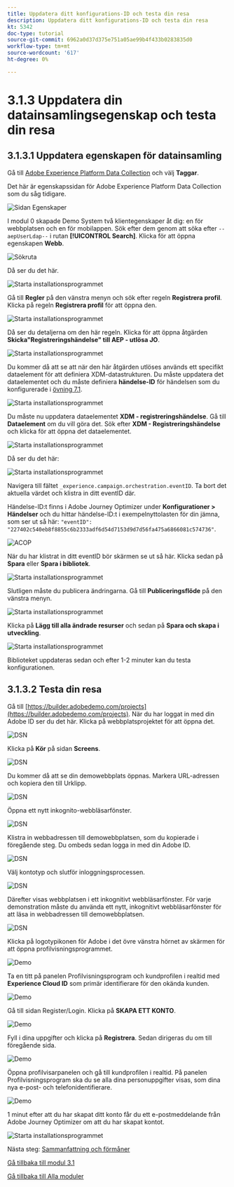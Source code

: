 ```yaml
---
title: Uppdatera ditt konfigurations-ID och testa din resa
description: Uppdatera ditt konfigurations-ID och testa din resa
kt: 5342
doc-type: tutorial
source-git-commit: 6962a0d37d375e751a05ae99b4f433b0283835d0
workflow-type: tm+mt
source-wordcount: '617'
ht-degree: 0%

---
```


# 3.1.3 Uppdatera din datainsamlingsegenskap och testa din resa

## 3.1.3.1 Uppdatera egenskapen för datainsamling

Gå till [Adobe Experience Platform Data Collection](https://experience.adobe.com/launch/) och välj **Taggar**.

Det här är egenskapssidan för Adobe Experience Platform Data Collection som du såg tidigare.

![Sidan Egenskaper](./../../../modules/datacollection/module1.1/images/launch1.png)

I modul 0 skapade Demo System två klientegenskaper åt dig: en för webbplatsen och en för mobilappen. Sök efter dem genom att söka efter `--aepUserLdap--` i rutan **[!UICONTROL Search]**. Klicka för att öppna egenskapen **Webb**.

![Sökruta](./../../../modules/datacollection/module1.1/images/property6.png)

Då ser du det här.

![Starta installationsprogrammet](./images/rule1.png)

Gå till **Regler** på den vänstra menyn och sök efter regeln **Registrera profil**. Klicka på regeln **Registrera profil** för att öppna den.

![Starta installationsprogrammet](./images/rule2.png)

Då ser du detaljerna om den här regeln. Klicka för att öppna åtgärden **Skicka&quot;Registreringshändelse&quot; till AEP - utlösa JO**.

![Starta installationsprogrammet](./images/rule3.png)

Du kommer då att se att när den här åtgärden utlöses används ett specifikt dataelement för att definiera XDM-datastrukturen. Du måste uppdatera det dataelementet och du måste definiera **händelse-ID** för händelsen som du konfigurerade i [övning 7.1](./ex1.md).

![Starta installationsprogrammet](./images/rule4.png)

Du måste nu uppdatera dataelementet **XDM - registreringshändelse**. Gå till **Dataelement** om du vill göra det. Sök efter **XDM - Registreringshändelse** och klicka för att öppna det dataelementet.

![Starta installationsprogrammet](./images/rule5.png)

Då ser du det här:

![Starta installationsprogrammet](./images/rule6.png)

Navigera till fältet `_experience.campaign.orchestration.eventID`. Ta bort det aktuella värdet och klistra in ditt eventID där.

Händelse-ID:t finns i Adobe Journey Optimizer under **Konfigurationer > Händelser** och du hittar händelse-ID:t i exempelnyttolasten för din jämna, som ser ut så här: `"eventID": "227402c540eb8f8855c6b2333adf6d54d7153d9d7d56fa475a6866081c574736"`.

![ACOP](./images/payloadeventID.png)

När du har klistrat in ditt eventID bör skärmen se ut så här. Klicka sedan på **Spara** eller **Spara i bibliotek**.

![Starta installationsprogrammet](./images/rule7.png)

Slutligen måste du publicera ändringarna. Gå till **Publiceringsflöde** på den vänstra menyn.

![Starta installationsprogrammet](./images/rule8.png)

Klicka på **Lägg till alla ändrade resurser** och sedan på **Spara och skapa i utveckling**.

![Starta installationsprogrammet](./images/rule9.png)

Biblioteket uppdateras sedan och efter 1-2 minuter kan du testa konfigurationen.

## 3.1.3.2 Testa din resa

Gå till [https://builder.adobedemo.com/projects](https://builder.adobedemo.com/projects). När du har loggat in med din Adobe ID ser du det här. Klicka på webbplatsprojektet för att öppna det.

![DSN](./../../../modules/gettingstarted/gettingstarted/images/web8.png)

Klicka på **Kör** på sidan **Screens**.

![DSN](./../../../modules/datacollection/module1.1/images/web2.png)

Du kommer då att se din demowebbplats öppnas. Markera URL-adressen och kopiera den till Urklipp.

![DSN](./../../../modules/gettingstarted/gettingstarted/images/web3.png)

Öppna ett nytt inkognito-webbläsarfönster.

![DSN](./../../../modules/gettingstarted/gettingstarted/images/web4.png)

Klistra in webbadressen till demowebbplatsen, som du kopierade i föregående steg. Du ombeds sedan logga in med din Adobe ID.

![DSN](./../../../modules/gettingstarted/gettingstarted/images/web5.png)

Välj kontotyp och slutför inloggningsprocessen.

![DSN](./../../../modules/gettingstarted/gettingstarted/images/web6.png)

Därefter visas webbplatsen i ett inkognitivt webbläsarfönster. För varje demonstration måste du använda ett nytt, inkognitivt webbläsarfönster för att läsa in webbadressen till demowebbplatsen.

![DSN](./../../../modules/gettingstarted/gettingstarted/images/web7.png)

Klicka på logotypikonen för Adobe i det övre vänstra hörnet av skärmen för att öppna profilvisningsprogrammet.

![Demo](./../../../modules/datacollection/module1.2/images/pv1.png)

Ta en titt på panelen Profilvisningsprogram och kundprofilen i realtid med **Experience Cloud ID** som primär identifierare för den okända kunden.

![Demo](./../../../modules/datacollection/module1.2/images/pv2.png)

Gå till sidan Register/Login. Klicka på **SKAPA ETT KONTO**.

![Demo](./../../../modules/datacollection/module1.2/images/pv9.png)

Fyll i dina uppgifter och klicka på **Registrera**. Sedan dirigeras du om till föregående sida.

![Demo](./../../../modules/datacollection/module1.2/images/pv10.png)

Öppna profilvisarpanelen och gå till kundprofilen i realtid. På panelen Profilvisningsprogram ska du se alla dina personuppgifter visas, som dina nya e-post- och telefonidentifierare.

![Demo](./../../../modules/datacollection/module1.2/images/pv11.png)

1 minut efter att du har skapat ditt konto får du ett e-postmeddelande från Adobe Journey Optimizer om att du har skapat kontot.

![Starta installationsprogrammet](./images/email.png)

Nästa steg: [Sammanfattning och förmåner](./summary.md)

[Gå tillbaka till modul 3.1](./journey-orchestration-create-account.md)

[Gå tillbaka till Alla moduler](../../../overview.md)
